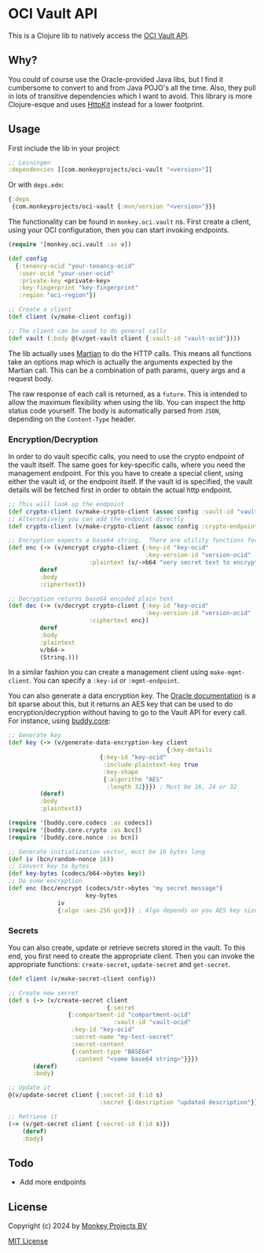 # OCI Vault API

This is a Clojure lib to natively access the [OCI Vault
API](https://docs.oracle.com/en-us/iaas/Content/KeyManagement/home.htm).

## Why?

You could of course use the Oracle-provided Java libs, but I find it cumbersome
to convert to and from Java POJO's all the time.  Also, they pull in lots of
transitive dependencies which I want to avoid.  This library is more Clojure-esque
and uses [HttpKit](https://github.com/http-kit/http-kit) instead for a lower
footprint.

## Usage

First include the lib in your project:
```clojure
;; Leiningen
:dependencies [[com.monkeyprojects/oci-vault "<version>"]]
```
Or with `deps.edn`:
```clojure
{:deps
 {com.monkeyprojects/oci-vault {:mvn/version "<version>"}}}
```

The functionality can be found in `monkey.oci.vault` ns.  First create a client,
using your OCI configuration, then you can start invoking endpoints.
```clojure
(require '[monkey.oci.vault :as v])

(def config
  {:tenancy-ocid "your-tenancy-ocid"
   :user-ocid "your-user-ocid"
   :private-key <private-key>
   :key-fingerprint "key-fingerprint"
   :region "oci-region"})

;; Create a client
(def client (v/make-client config))

;; The client can be used to do general calls
(def vault (:body @(v/get-vault client {:vault-id "vault-ocid"})))
```

The lib actually uses [Martian](https://github.com/oliyh/martian) to do the
HTTP calls.  This means all functions take an options map which is actually the
arguments expected by the Martian call. This can be a combination of path params,
query args and a request body.

The raw response of each call is returned, as a `future`.  This is intended
to allow the maximum flexibility when using the lib.  You can inspect the http
status code yourself.  The body is automatically parsed from `JSON`, depending
on the `Content-Type` header.

### Encryption/Decryption

In order to do vault specific calls, you need to use the crypto endpoint of the
vault itself.  The same goes for key-specific calls, where you need the management
endpoint.  For this you have to create a special client, using either the vault id,
or the endpoint itself.  If the vault id is specified, the vault details will be
fetched first in order to obtain the actual http endpoint.

```clojure
;; This will look up the endpoint
(def crypto-client (v/make-crypto-client (assoc config :vault-id "vault-ocid")))
;; Alternatively you can add the endpoint directly
(def crypto-client (v/make-crypto-client (assoc config :crypto-endpoint "http://crypto")))

;; Encryption expects a base64 string.  There are utility functions for this.
(def enc (-> (v/encrypt crypto-client {:key-id "key-ocid"
                                       :key-version-id "version-ocid"
				       :plaintext (v/->b64 "very secret text to encrypt")})
	     deref
	     :body
	     :ciphertext))

;; Decryption returns base64 encoded plain text
(def dec (-> (v/decrypt crypto-client {:key-id "key-ocid"
                                       :key-version-id "version-ocid"
				       :ciphertext enc})
	     deref
	     :body
	     :plaintext
	     v/b64->
	     (String.)))
```

In a similar fashion you can create a management client using `make-mgmt-client`.
You can specify a `:key-id` or `:mgmt-endpoint`.

You can also generate a data encryption key.  The [Oracle documentation](https://docs.oracle.com/en-us/iaas/Content/KeyManagement/Tasks/usingkeys_topic-To_generate_a_data_encryption_key_from_your_Vault_master_encryption_key.htm)
is a bit sparse about this, but it returns an AES key that can be used to do encryption/decryption
without having to go to the Vault API for every call.  For instance, using
[buddy.core](https://funcool.github.io/buddy-core/latest/index.html):

```clojure
;; Generate key
(def key (-> (v/generate-data-encryption-key client
                                             {:key-details
					      {:key-id "key-ocid"
					       :include-plaintext-key true
					       :key-shape
					       {:algorithm "AES"
					        :length 32}}}) ; Must be 16, 24 or 32
	     (deref)
	     :body
	     :plaintext))

(require '[buddy.core.codecs :as codecs])
(require '[buddy.core.crypto :as bcc])
(require '[buddy.core.nonce :as bcn])

;; Generate initialization vector, must be 16 bytes long
(def iv (bcn/random-nonce 16))
;; Convert key to bytes
(def key-bytes (codecs/b64->bytes key))
;; Do some encryption
(def enc (bcc/encrypt (codecs/str->bytes "my secret message")
                      key-bytes
		      iv
		      {:algo :aes-256-gcm})) ; Algo depends on you AES key size
```

### Secrets

You can also create, update or retrieve secrets stored in the vault.  To this end, you first
need to create the appropriate client.  Then you can invoke the appropriate functions: `create-secret`,
`update-secret` and `get-secret`.

```clojure
(def client (v/make-secret-client config))

;; Create new secret
(def s (-> (v/create-secret client
                            {:secret
			     {:compartment-id "compartment-ocid"
                              :vault-id "vault-ocid"
			      :key-id "key-ocid"
			      :secret-name "my-test-secret"
			      :secret-content
			      {:content-type "BASE64"
			       :content "<some base64 string>"}}})
	   (deref)
	   :body)

;; Update it
@(v/update-secret client {:secret-id (:id s)
                          :secret {:description "updated description"}})

;; Retrieve it
(-> (v/get-secret client {:secret-id (:id s)})
    (deref)
    :body)
```

## Todo

 - Add more endpoints

## License

Copyright (c) 2024 by [Monkey Projects BV](https://www.monkey-projects.be)

[MIT License](LICENSE)